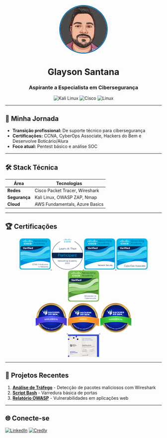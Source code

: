 <div align="center">
  <img src="imagens/img2.jpeg" width="150" style="border-radius: 50%; border: 3px solid #0077b5;">
  <h1>Glayson Santana</h1>
  <h3>Aspirante a Especialista em Cibersegurança</h3>
  
  <img src="https://img.shields.io/badge/Kali_Linux-557C94?style=for-the-badge&logo=kali-linux&logoColor=white" alt="Kali Linux">
  <img src="https://img.shields.io/badge/Cisco-1BA0D7?style=for-the-badge&logo=cisco&logoColor=white" alt="Cisco">
  <img src="https://img.shields.io/badge/Linux-FCC624?style=for-the-badge&logo=linux&logoColor=black" alt="Linux">
</div>

---

## 🚀 Minha Jornada
- **Transição profissional:** De suporte técnico para cibersegurança  
- **Certificações:** CCNA, CyberOps Associate, Hackers do Bem e Desenvolve Boticário/Alura
- **Foco atual:** Pentest básico e análise SOC  

---

## 🛠️ Stack Técnica
| Área       | Tecnologias                          |
|------------|--------------------------------------|
| **Redes**  | Cisco Packet Tracer, Wireshark       |
| **Segurança** | Kali Linux, OWASP ZAP, Nmap      |
| **Cloud**  | AWS Fundamentals, Azure Basics       |

---

## 🏆 Certificações
<div align="center">
  <a href="https://www.credly.com/badges/ac7adeef-441b-4168-8c8d-93338ec54493" target="_blank">
    <img src="https://github.com/GlaysonSSantana/GlaysonSSantana/blob/main/imagens/ccna-introduction-to-networks.png" width="100" alt="CCNA">
  </a>
  <a href="https://www.credly.com/badges/d00a45b4-d95b-4d4d-8552-e478e0b21ee1" target="_blank">
    <img src="https://github.com/GlaysonSSantana/GlaysonSSantana/blob/main/imagens/networking-academy-learn-a-thon-2022.png" width="100" alt="NA Learn-A-Thon">
  </a>
  <a href="https://www.credly.com/badges/792578cb-ad5d-4729-beaa-044b7526bf3f" target="_blank">
    <img src="https://github.com/GlaysonSSantana/GlaysonSSantana/blob/main/imagens/network-security.png" width="100" alt="Network Security">
  </a>
  <a href="https://www.credly.com/badges/148ffdf1-90ee-4ff4-85ae-8aec057c5977" target="_blank">
    <img src="https://github.com/GlaysonSSantana/GlaysonSSantana/blob/main/imagens/cyberops-associate.png" width="100" alt="CyberOps Associate">
  </a>
  <a href="https://www.credly.com/badges/710a641c-e7c0-4128-ae84-a7d1950b737d" target="_blank">
    <img src="https://github.com/GlaysonSSantana/GlaysonSSantana/blob/main/imagens/introduction-to-cybersecurity.png" width="100" alt="CyberSecurity Introdution">
  </a>
  <br>
  <a href="https://www.linkedin.com/in/glayson-santana/details/certifications/850520584/multiple-media-viewer?profileId=ACoAABQNW8UBsaienrryORwg2UCnMOHS3le4vro&treasuryMediaId=1736017309054&type=DOCUMENT&lipi=urn%3Ali%3Apage%3Ad_flagship3_profile_view_base_certifications_details%3Bw63pZZ8aQeiODw6qW3t3xg%3D%3D)" target="_blank">
    <img src="https://github.com/GlaysonSSantana/GlaysonSSantana/blob/main/imagens/Nivelamento.png" width="100" alt="Nivelamento">
  </a>
  <a href="https://www.linkedin.com/in/glayson-santana/details/certifications/852876001/multiple-media-viewer?profileId=ACoAABQNW8UBsaienrryORwg2UCnMOHS3le4vro&treasuryMediaId=1736019751699&type=DOCUMENT&lipi=urn%3Ali%3Apage%3Ad_flagship3_profile_view_base_certifications_details%3BecmW5YYBQbCeUEg0kNZ%2BtA%3D%3D" target="_blank">
    <img src="https://github.com/GlaysonSSantana/GlaysonSSantana/blob/main/imagens/Ba%CC%81sico.png" width="100" alt="Básico">
  </a>
  <a href="https://www.linkedin.com/in/glayson-santana/details/certifications/1043802698/multiple-media-viewer?profileId=ACoAABQNW8UBsaienrryORwg2UCnMOHS3le4vro&treasuryMediaId=1736210590922&type=DOCUMENT&lipi=urn%3Ali%3Apage%3Ad_flagship3_profile_view_base_certifications_details%3BecmW5YYBQbCeUEg0kNZ%2BtA%3D%3D" target="_blank">
    <img src="https://github.com/GlaysonSSantana/GlaysonSSantana/blob/main/imagens/Fundamental_.png" width="100" alt="Fundamental">
  </a>
  <br>
  <a href="https://www.linkedin.com/in/glayson-santana/details/certifications/814729621/multiple-media-viewer?profileId=ACoAABQNW8UBsaienrryORwg2UCnMOHS3le4vro&treasuryMediaId=1745861367898&type=DOCUMENT&lipi=urn%3Ali%3Apage%3Ad_flagship3_profile_view_base_certifications_details%3BecmW5YYBQbCeUEg0kNZ%2BtA%3D%3D" target="_blank">
    <img src="https://github.com/GlaysonSSantana/GlaysonSSantana/blob/main/imagens/AF_certificado-alunos%20-%20FORMAC%CC%A7A%CC%83O%20SEGURANC%CC%A7A%20DA%20INFORMAC%CC%A7A%CC%83O_Glayson%20Souza%20Santana_page-0001.jpg" width="100" alt="Boticário/Alura">
  </a>
  
</div>

---

## 📌 Projetos Recentes
1. **[Análise de Tráfego](link)** - Detecção de pacotes maliciosos com Wireshark  
2. **[Script Bash](link)** - Varredura básica de portas  
3. **[Relatório OWASP](link)** - Vulnerabilidades em aplicações web  

---

## 🌐 Conecte-se
[![LinkedIn](https://img.shields.io/badge/LinkedIn-0077B5?style=for-the-badge&logo=linkedin&logoColor=white)](https://www.linkedin.com/in/glayson-santana/)
[![Credly](https://img.shields.io/badge/Credly-FF6B35?style=for-the-badge&logo=credly&logoColor=white)](https://www.credly.com/users/glayson-santana)
